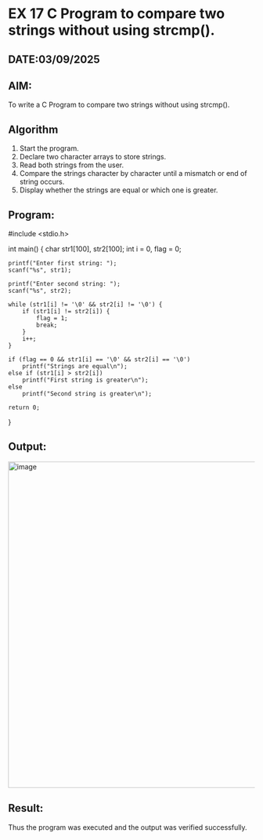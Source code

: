# EX 17 C Program to compare two strings without using strcmp().
## DATE:03/09/2025
## AIM:
To write a C Program to compare two strings without using strcmp().

## Algorithm
1. Start the program.
2. Declare two character arrays to store strings.
3. Read both strings from the user.
4. Compare the strings character by character until a mismatch or end of string occurs. 
5. Display whether the strings are equal or which one is greater.  

## Program:
#include <stdio.h>

int main() {
    char str1[100], str2[100];
    int i = 0, flag = 0;

    printf("Enter first string: ");
    scanf("%s", str1);

    printf("Enter second string: ");
    scanf("%s", str2);

    while (str1[i] != '\0' && str2[i] != '\0') {
        if (str1[i] != str2[i]) {
            flag = 1;
            break;
        }
        i++;
    }

    if (flag == 0 && str1[i] == '\0' && str2[i] == '\0')
        printf("Strings are equal\n");
    else if (str1[i] > str2[i])
        printf("First string is greater\n");
    else
        printf("Second string is greater\n");

    return 0;
}


## Output:

<img width="1600" height="665" alt="image" src="https://github.com/user-attachments/assets/e9d3c6f8-464f-4d1a-b2da-c4772937adf3" />


## Result:
Thus the program was executed and the output was verified successfully.
